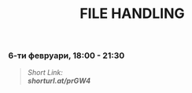 <h1 align="center">FILE HANDLING</h1>
    <br>

<h3>6-ти февруари, 18:00 - 21:30</h3>

<blockquote>
    <i>
        Short Link: <br> 
        <b>
            shorturl.at/prGW4
        </b> 
    </i>
</blockquote>
